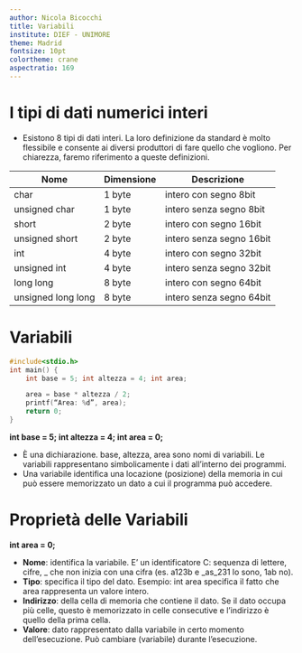 ```yaml
---
author: Nicola Bicocchi
title: Variabili
institute: DIEF - UNIMORE
theme: Madrid
fontsize: 10pt
colortheme: crane
aspectratio: 169
---
```


# I tipi di dati numerici interi

*  Esistono 8 tipi di dati interi. La loro definizione da standard è molto flessibile e consente ai diversi produttori di fare quello che vogliono. Per chiarezza, faremo riferimento a queste definizioni.

  | **Nome** | **Dimensione** | **Descrizione** |
  | -------- | -------------- | --------------- |
  |    char      | 1 byte | intero con segno 8bit |
  | unsigned char | 1 byte | intero senza segno 8bit |
  | short | 2 byte | intero con segno 16bit |
  | unsigned short | 2 byte | intero senza segno 16bit |
  | int | 4 byte | intero con segno 32bit |
  | unsigned int | 4 byte | intero senza segno 32bit |
  | long long | 8 byte | intero con segno 64bit |
  | unsigned long long | 8 byte | intero senza segno 64bit |


# Variabili

```c
#include<stdio.h>
int main() {
	int base = 5; int altezza = 4; int area;

	area = base * altezza / 2;
	printf(“Area: %d”, area);
	return 0;
}
```
**int base = 5; int altezza = 4; int area = 0;**

* È una dichiarazione. base, altezza, area sono nomi di variabili. Le variabili
rappresentano simbolicamente i dati all’interno dei programmi.
* Una variabile identifica una locazione (posizione) della memoria in cui può essere memorizzato un dato a cui il programma può accedere.


# Proprietà delle Variabili

**int area = 0;**

* **Nome**: identifica la variabile. E’ un identificatore C: sequenza di lettere, cifre, _ che non inizia con una cifra (es. a123b e _as_231 lo sono, 1ab no).
* **Tipo**: specifica il tipo del dato. Esempio: int area specifica il fatto che area rappresenta un valore intero.
* **Indirizzo**: della cella di memoria che contiene il dato. Se il dato occupa più celle, questo è memorizzato in celle consecutive e l’indirizzo è quello della prima cella.
* **Valore**: dato rappresentato dalla variabile in certo momento dell’esecuzione. Può cambiare (variabile) durante l’esecuzione.

